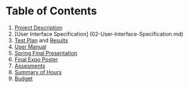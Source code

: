 # Table of Contents

1. [Project Description](01-project-description.md)
2. [User Interface Specification] (02-User-Interface-Specification.md)
3. [Test Plan](../Test%20Plan.pdf) and [Results](Test%20Matrix.pdf)
4. [User Manual](../Documentation/documentation.md)
5. [Spring Final Presentation](01-project-description.md)
6. [Final Expo Poster](05-poster.md)
7. [Assesments](01-project-description.md)
8. [Summary of Hours](01-project-description.md)
9. [Budget](09-budget.md)
